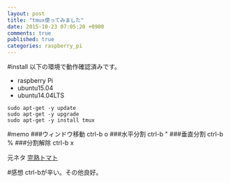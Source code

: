 ```yaml
---
layout: post
title: "tmux使ってみました"
date: 2015-10-23 07:05:20 +0900
comments: true
published: true
categories: raspberry_pi
---
```


#install
以下の環境で動作確認済みです。  
- raspberry Pi  
- ubuntu15.04  
- ubuntu14.04LTS  

```
sudo apt-get -y update
sudo apt-get -y upgrade
sudo apt-get -y install tmux
```

#memo
###ウィンドウ移動
ctrl-b o
###水平分割
ctrl-b "
###垂直分割
ctrl-b %
###分割解除
ctrl-b x

元ネタ
[完熟トマト](http://kanjuku-tomato.blogspot.jp/2014/02/tmux.html)

#感想
ctrl-bが辛い。その他良好。
